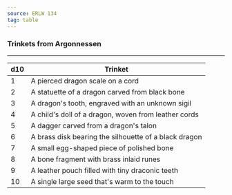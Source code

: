 ```yaml
---
source: ERLW 134
tag: table
---
```


### Trinkets from Argonnessen
---
|d10|Trinket|
|----|------------|
|1|A pierced dragon scale on a cord|
|2|A statuette of a dragon carved from black bone|
|3|A dragon's tooth, engraved with an unknown sigil|
|4|A child's doll of a dragon, woven from leather cords|
|5|A dagger carved from a dragon's talon|
|6|A brass disk bearing the silhouette of a black dragon|
|7|A small egg-shaped piece of polished bone|
|8|A bone fragment with brass inlaid runes|
|9|A leather pouch filled with tiny draconic teeth|
|10|A single large seed that's warm to the touch|
